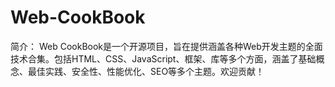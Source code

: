 # Web-CookBook
简介： Web CookBook是一个开源项目，旨在提供涵盖各种Web开发主题的全面技术合集。包括HTML、CSS、JavaScript、框架、库等多个方面，涵盖了基础概念、最佳实践、安全性、性能优化、SEO等多个主题。欢迎贡献！
